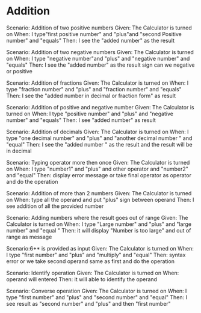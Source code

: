 # Addition

Scenario: Addition of two positive numbers
Given: The Calculator is turned on
When: I type"first positive number" and "plus"and "second Positive number" and "equals"
Then: I see the "added number" as the result

Scenario: Addition of two negative numbers
Given: The Calculator is turned on
When:  I type "negative number"and "plus" and "negative number" and "equals"
Then: I see the "added number" as the result sign can we negative or positive

Scenario: Addition of fractions
Given: The Calculator is turned on
When:  I type "fraction number" and "plus" and "fraction number" and "equals"
Then: I see the "added number in decimal or fraction form" as result

Scenario: Addition of positive and negative number
Given: The Calculator is turned on
When:  I type "positive number" and "plus" and "negative number" and "equals"
Then: I see "added number" as result

Scenario: Addition of decimals
Given: The Calculator is turned on
When: I type "one decimal number" and  "plus" and "another decimal number " and "equal"
Then: I see the "added number " as the result and the result will be in decimal

Scenario: Typing operator more then once
Given: The Calculator is turned on
When: I type "number1" and "plus" and other operator and "number2" and "equal"
Then: display error message or take final operator as operator and do the operation

Scenario: Addition of more than 2 numbers
Given: The Calculator is turned on
When: type all the operand and put "plus" sign between operand
Then: I see addition of all  the provided number

Scenario: Adding numbers where the result goes out of range
Given: The Calculator is turned on
When: I type "Large number" and "plus" and "large number" and "equal "
Then: it will display "Number is too large" and out of range as message

Scenario:6+* is provided as input
Given: The Calculator is turned on
When: I type "first number" and "plus" and  "multiply" and "equal"
Then: syntax error or we take second operand same as first and do the operation

Scenario: Identify operation
Given: The Calculator is turned on
When: operand will entered
Then: it will able to identify the operand

Scenario: Converse operation
Given: The Calculator is turned on
When: I type "first number" and "plus" and "second number" and "equal"
Then: I see result as "second number" and "plus" and then "first number"
